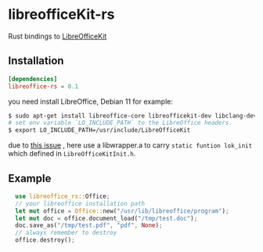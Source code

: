 # libreofficeKit-rs

Rust bindings to [LibreOfficeKit](https://docs.libreoffice.org/libreofficekit.html)


## Installation

```toml
[dependencies]
libreoffice-rs = 0.1
```
you need install LibreOffice, Debian 11 for example: 
```bash
$ sudo apt-get install libreoffice-core libreofficekit-dev libclang-dev
# set env variable `LO_INCLUDE_PATH` to the LibreOffice headers.
$ export LO_INCLUDE_PATH=/usr/include/LibreOfficeKit
```

due to [this issue](https://github.com/rust-lang/rust-bindgen/issues/1090) , here use a libwrapper.a to carry `static funtion lok_init` which defined in `LibreOfficeKitInit.h`.

## Example

```rust
  use libreoffice_rs::Office;
  // your libreoffice installation path
  let mut office = Office::new("/usr/lib/libreoffice/program");
  let mut doc = office.document_load("/tmp/test.doc");
  doc.save_as("/tmp/test.pdf", "pdf", None);
  // always remember to destroy 
  office.destroy();
```
